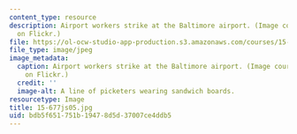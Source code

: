 ```yaml
---
content_type: resource
description: Airport workers strike at the Baltimore airport. (Image courtesy of jillyfish16
  on Flickr.)
file: https://ol-ocw-studio-app-production.s3.amazonaws.com/courses/15-677j-urban-labor-markets-and-employment-policy-spring-2005/bdb5f651751b19478d5d37007ce4ddb5_15-677js05.jpg
file_type: image/jpeg
image_metadata:
  caption: Airport workers strike at the Baltimore airport. (Image courtesy of jillyfish16
    on Flickr.)
  credit: ''
  image-alt: A line of picketers wearing sandwich boards.
resourcetype: Image
title: 15-677js05.jpg
uid: bdb5f651-751b-1947-8d5d-37007ce4ddb5
---
```

